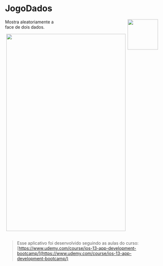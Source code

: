 # JogoDados

 <img align="right" height="100" width="100" src="https://spotty-grenadilla-d26.notion.site/image/https%3A%2F%2Fs3-us-west-2.amazonaws.com%2Fsecure.notion-static.com%2Fed94049f-0052-414d-9e47-7cdeee567ef3%2FUntitled.png?table=block&id=8b77a17b-a7de-4a21-a79f-16b6ad73ac8b&spaceId=d1b02b65-6f05-41fb-9868-69f5ce300038&width=2000&userId=&cache=v2">

<p>Mostra aleatoriamente a<br> face de dois dados. <br> </p> 


<div  align="center"> 

<img height="650" width="393.85" src="https://spotty-grenadilla-d26.notion.site/image/https%3A%2F%2Fs3-us-west-2.amazonaws.com%2Fsecure.notion-static.com%2F2c7ddbc9-a3cd-488d-943e-9a0c47cb62fb%2FUntitled.png?table=block&id=303851ee-8150-49c0-a5e2-d79d75e0277d&spaceId=d1b02b65-6f05-41fb-9868-69f5ce300038&width=580&userId=&cache=v2">

</div>

<br>

>Esse aplicativo foi desenvolvido seguindo as aulas do curso: [https://www.udemy.com/course/ios-13-app-development-bootcamp/](https://www.udemy.com/course/ios-13-app-development-bootcamp/)
<br>

